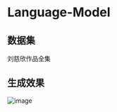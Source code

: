 # Language-Model

## 数据集

刘慈欣作品全集

## 生成效果

![image](https://github.com/foamliu/Simple-Colorization/raw/master/images/capture-1.jpg)